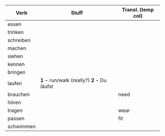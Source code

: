 Verb  | Stuff | Transl. (temp col) |
----- | ----- | ------------------ |
essen | | |
trinken | | |
schreiben | | |
machen | | |
siehen | | |
kennen | | |
bringen | | |
laufen | **1 -** run/walk (really?) **2 -** Du läufst | |
brauchen | | need |
hören | | |
tragen | | wear |
passen | | fit |
schwimmen | | |
